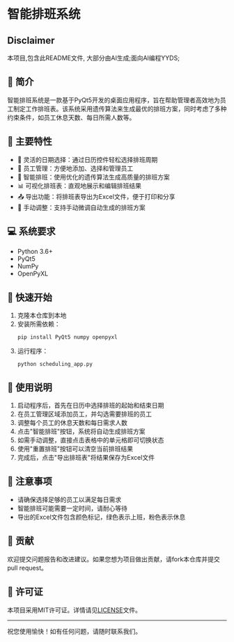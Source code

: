 # 智能排班系统

## Disclaimer

本项目,包含此README文件, 大部分由AI生成;面向AI编程YYDS;

## 📖 简介

智能排班系统是一款基于PyQt5开发的桌面应用程序，旨在帮助管理者高效地为员工制定工作排班表。该系统采用遗传算法来生成最优的排班方案，同时考虑了多种约束条件，如员工休息天数、每日所需人数等。

## 🌟 主要特性

- 📅 灵活的日期选择：通过日历控件轻松选择排班周期
- 👥 员工管理：方便地添加、选择和管理员工
- 🧠 智能排班：使用优化的遗传算法生成高质量的排班方案
- 📊 可视化排班表：直观地展示和编辑排班结果
- 📤 导出功能：将排班表导出为Excel文件，便于打印和分享
- 🔄 手动调整：支持手动微调自动生成的排班方案

## 💻 系统要求

- Python 3.6+
- PyQt5
- NumPy
- OpenPyXL

## 🚀 快速开始

1. 克隆本仓库到本地
2. 安装所需依赖：
   ```
   pip install PyQt5 numpy openpyxl
   ```
3. 运行程序：
   ```
   python scheduling_app.py
   ```

## 🔧 使用说明

1. 启动程序后，首先在日历中选择排班的起始和结束日期
2. 在员工管理区域添加员工，并勾选需要排班的员工
3. 调整每个员工的休息天数和每日需求人数
4. 点击"智能排班"按钮，系统将自动生成排班方案
5. 如需手动调整，直接点击表格中的单元格即可切换状态
6. 使用"重置排班"按钮可以清空当前排班结果
7. 完成后，点击"导出排班表"将结果保存为Excel文件

## 📝 注意事项

- 请确保选择足够的员工以满足每日需求
- 智能排班可能需要一定时间，请耐心等待
- 导出的Excel文件包含颜色标记，绿色表示上班，粉色表示休息

## 🤝 贡献

欢迎提交问题报告和改进建议。如果您想为项目做出贡献，请fork本仓库并提交pull request。

## 📄 许可证

本项目采用MIT许可证。详情请见[LICENSE](LICENSE)文件。

---

祝您使用愉快！如有任何问题，请随时联系我们。